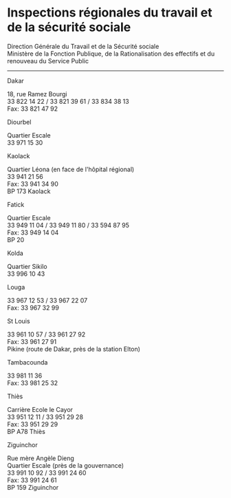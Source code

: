 # Inspections régionales du travail et de la sécurité sociale

Direction Générale du Travail et de la Sécurité sociale  
Ministère de la Fonction Publique, de la Rationalisation des effectifs et du renouveau du Service Public  

---------------------------------------------------------------------------------------------------------------------------------------------------------------------

Dakar  
  
18, rue Ramez Bourgi  
33 822 14 22 / 33 821 39 61 / 33 834 38 13  
Fax: 33 821 47 92  
  
Diourbel  
  
Quartier Escale  
33 971 15 30  
  
Kaolack  
  
Quartier Léona (en face de l'hôpital régional)  
33 941 21 56  
Fax: 33 941 34 90  
BP 173 Kaolack  
  
Fatick  
  
Quartier Escale  
33 949 11 04 / 33 949 11 80 / 33 594 87 95  
Fax: 33 949 14 04  
BP 20  
  
Kolda  
  
Quartier Sikilo  
33 996 10 43  
  
Louga  
  
33 967 12 53 / 33 967 22 07  
Fax: 33 967 32 99  
  
St Louis  
  
33 961 10 57 / 33 961 27 92  
Fax: 33 961 27 91  
Pikine (route de Dakar, près de la station Elton)  
  
Tambacounda  
  
33 981 11 36  
Fax: 33 981 25 32  
  
Thiès  
  
Carrière Ecole le Cayor  
33 951 12 11 / 33 951 29 28  
Fax: 33 951 29 29  
BP A78 Thiès  
  
Ziguinchor  
  
Rue mère Angèle Dieng  
Quartier Escale (près de la gouvernance)  
33 991 10 92 / 33 991 24 60  
Fax: 33 991 24 61  
BP 159 Ziguinchor